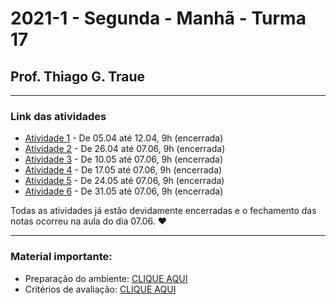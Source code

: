 # 2021-1 - Segunda - Manhã - Turma 17
## Prof. Thiago G. Traue

***

### Link das atividades

 - [Atividade 1](https://forms.gle/mjqqat87A44EX19M9) - De 05.04 até 12.04, 9h (encerrada)
 - [Atividade 2](https://forms.gle/uqnYf67rfyqNdjrw5) - De 26.04 até 07.06, 9h (encerrada)
 - [Atividade 3](https://forms.gle/dWRyvJQoW6qQdUfGA) - De 10.05 até 07.06, 9h (encerrada)
 - [Atividade 4](https://forms.gle/N68kFSPW4tsSQNWVA) - De 17.05 até 07.06, 9h (encerrada)
 - [Atividade 5](https://forms.gle/iF4FvfpAjT46Qckm6) - De 24.05 até 07.06, 9h (encerrada)
 - [Atividade 6](https://forms.gle/oeBWnxoDMAKYTMKj8) - De 31.05 até 07.06, 9h (encerrada)


Todas as atividades já estão devidamente encerradas e o fechamento das notas ocorreu na aula do dia 07.06. ❤️

***

### Material importante:

- Preparação do ambiente: [CLIQUE AQUI](https://github.com/traue/2021-1_segunda_manha/wiki/Prepara%C3%A7%C3%A3o-do-Ambiente-de-desenvolvimento)
- Critérios de avaliação: [CLIQUE AQUI](https://github.com/traue/2021-1_segunda_manha/wiki/Crit%C3%A9rios-de-avalia%C3%A7%C3%A3o)
